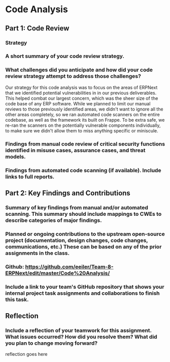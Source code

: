 # Code Analysis
## Part 1: Code Review
### Strategy
### A short summary of your code review strategy.
### What challenges did you anticipate and how did your code review strategy attempt to address those challenges?
Our strategy for this code analysis was to focus on the areas of ERPNext that we identified potential vulnerabilities in in our previous deliverables. This helped combat our largest concern, which was the sheer size of the code base of any ERP software. While we planned to limit our manual reviews to those previously identified areas, we didn't want to ignore all the other areas completely, so we ran automated code scanners on the entire codebase, as well as the framework its built on Frappe. To be extra safe, we re-ran the scanners on the potentially vulnerable components individually, to make sure we didn't allow them to miss anything specific or miniscule.

### Findings from manual code review of critical security functions identified in misuse cases, assurance cases, and threat models.
### Findings from automated code scanning (if available). Include links to full reports.

## Part 2: Key Findings and Contributions
### Summary of key findings from manual and/or automated scanning. This summary should include mappings to CWEs to describe categories of major findings.
### Planned or ongoing contributions to the upstream open-source project (documentation, design changes, code changes, communications, etc.) These can be based on any of the prior assignments in the class.
### Github: https://github.com/eeiler/Team-8-ERPNext/edit/master/Code%20Analysis/
### Include a link to your team's GitHub repository that shows your internal project task assignments and collaborations to finish this task. 
## Reflection
### Include a reflection of your teamwork for this assignment. What issues occurred? How did you resolve them? What did you plan to change moving forward?
reflection goes here
